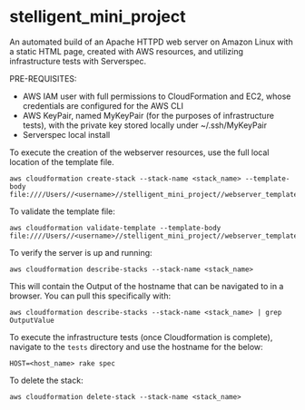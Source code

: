 # stelligent_mini_project
An automated build of an Apache HTTPD web server on Amazon Linux with a static HTML page, created with AWS resources, and utilizing infrastructure tests with Serverspec.

PRE-REQUISITES:
- AWS IAM user with full permissions to CloudFormation and EC2, whose credentials are configured for the AWS CLI
- AWS KeyPair, named MyKeyPair (for the purposes of infrastructure tests), with the private key stored locally under ~/.ssh/MyKeyPair
- Serverspec local install

To execute the creation of the webserver resources, use the full local location of the template file.
```
aws cloudformation create-stack --stack-name <stack_name> --template-body file:////Users//<username>//stelligent_mini_project//webserver_template.json
```

To validate the template file:  
```
aws cloudformation validate-template --template-body file:////Users//<username>//stelligent_mini_project//webserver_template.json
```
  
To verify the server is up and running:
```
aws cloudformation describe-stacks --stack-name <stack_name>
```
  
This will contain the Output of the hostname that can be navigated to in a browser.  You can pull this specifically with:
```
aws cloudformation describe-stacks --stack-name <stack_name> | grep OutputValue
```

To execute the infrastructure tests (once Cloudformation is complete), navigate to the `tests` directory and use the hostname for the below:
```
HOST=<host_name> rake spec
```

To delete the stack:
```
aws cloudformation delete-stack --stack-name <stack_name>
```
